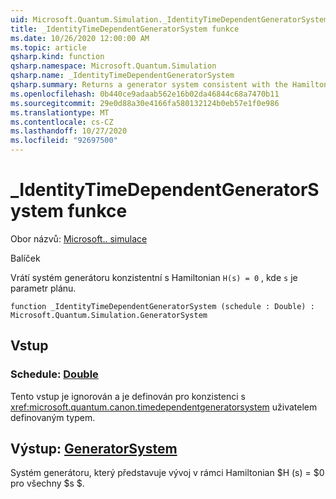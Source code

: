 ```yaml
---
uid: Microsoft.Quantum.Simulation._IdentityTimeDependentGeneratorSystem
title: _IdentityTimeDependentGeneratorSystem funkce
ms.date: 10/26/2020 12:00:00 AM
ms.topic: article
qsharp.kind: function
qsharp.namespace: Microsoft.Quantum.Simulation
qsharp.name: _IdentityTimeDependentGeneratorSystem
qsharp.summary: Returns a generator system consistent with the Hamiltonian `H(s) = 0`, where `s` is a schedule parameter.
ms.openlocfilehash: 0b440ce9adaab562e16b02da46844c68a7470b11
ms.sourcegitcommit: 29e0d88a30e4166fa580132124b0eb57e1f0e986
ms.translationtype: MT
ms.contentlocale: cs-CZ
ms.lasthandoff: 10/27/2020
ms.locfileid: "92697500"
---
```

# <a name="_identitytimedependentgeneratorsystem-function"></a>_IdentityTimeDependentGeneratorSystem funkce

Obor názvů: [Microsoft.. simulace](xref:Microsoft.Quantum.Simulation)

Balíček [](https://nuget.org/packages/)


Vrátí systém generátoru konzistentní s Hamiltonian `H(s) = 0` , kde `s` je parametr plánu.

```qsharp
function _IdentityTimeDependentGeneratorSystem (schedule : Double) : Microsoft.Quantum.Simulation.GeneratorSystem
```


## <a name="input"></a>Vstup

### <a name="schedule--double"></a>Schedule: [Double](xref:microsoft.quantum.lang-ref.double)

Tento vstup je ignorován a je definován pro konzistenci s <xref:microsoft.quantum.canon.timedependentgeneratorsystem> uživatelem definovaným typem.



## <a name="output--generatorsystem"></a>Výstup: [GeneratorSystem](xref:Microsoft.Quantum.Simulation.GeneratorSystem)

Systém generátoru, který představuje vývoj v rámci Hamiltonian $H (s) = $0 pro všechny $s $.